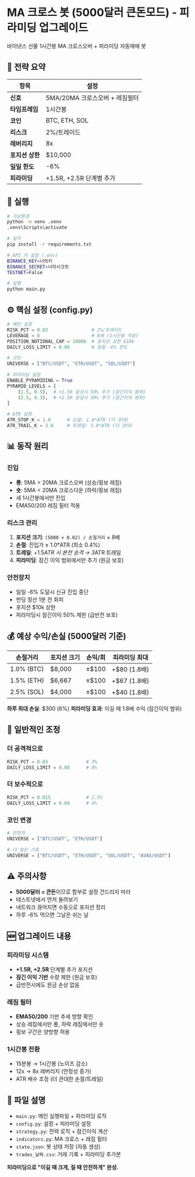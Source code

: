 # MA 크로스 봇 (5000달러 큰돈모드) - 피라미딩 업그레이드

바이낸스 선물 1시간봉 MA 크로스오버 + 피라미딩 자동매매 봇

## 🎯 전략 요약

| 항목 | 설정 |
|------|------|
| **신호** | 5MA/20MA 크로스오버 + 레짐필터 |
| **타임프레임** | 1시간봉 |
| **코인** | BTC, ETH, SOL |
| **리스크** | 2%/트레이드 |
| **레버리지** | 8x |
| **포지션 상한** | $10,000 |
| **일일 한도** | -6% |
| **피라미딩** | +1.5R, +2.5R 단계별 추가 |

## 🚀 실행

```bash
# 가상환경
python -m venv .venv
.venv\Scripts\activate

# 설치
pip install -r requirements.txt

# API 키 설정 (.env)
BINANCE_KEY=너의키
BINANCE_SECRET=너의시크릿
TESTNET=False

# 실행
python main.py
```

## ⚙️ 핵심 설정 (config.py)

```python
# 메인 설정
RISK_PCT = 0.02                # 2%/트레이드
LEVERAGE = 8                   # 8배 (1시간봉 적응)
POSITION_NOTIONAL_CAP = 10000  # 포지션 상한 $10k
DAILY_LOSS_LIMIT = 0.06        # 일일 -6% 한도

# 코인
UNIVERSE = ["BTC/USDT", "ETH/USDT", "SOL/USDT"]

# 피라미딩 설정
ENABLE_PYRAMIDING = True
PYRAMID_LEVELS = [
    (1.5, 0.5),  # +1.5R 달성시 50% 추가 (잠긴이익 범위)
    (2.5, 0.3),  # +2.5R 달성시 30% 추가 (잠긴이익 범위)
]

# ATR 설정
ATR_STOP_K = 1.0      # 손절: 1.0*ATR (더 관대)
ATR_TRAIL_K = 3.0     # 트레일: 3.0*ATR (더 관대)
```

## 📊 동작 원리

### 진입
- **롱**: 5MA > 20MA 크로스오버 (상승/횡보 레짐)
- **숏**: 5MA < 20MA 크로스다운 (하락/횡보 레짐)
- 새 1시간봉에서만 진입
- EMA50/200 레짐 필터 적용

### 리스크 관리
1. **포지션 크기**: `(5000 × 0.02) / 손절거리` × 8배
2. **손절**: 진입가 ± 1.0*ATR (최소 0.4%)
3. **트레일**: +1.5*ATR 시 본전 승격 → 3*ATR 트레일
4. **피라미딩**: 잠긴 이익 범위에서만 추가 (원금 보호)

### 안전장치
- 일일 -6% 도달시 신규 진입 중단
- 펀딩 정산 1분 전 회피  
- 포지션 $10k 상한
- 피라미딩시 잠긴이익 50% 제한 (급반전 보호)

## 💰 예상 수익/손실 (5000달러 기준)

| 손절거리 | 포지션 크기 | 손익/회 | 피라미딩 최대 |
|----------|-------------|---------|---------------|
| 1.0% (BTC) | $8,000 | ±$100 | +$80 (1.8배) |
| 1.5% (ETH) | $6,667 | ±$100 | +$67 (1.8배) |
| 2.5% (SOL) | $4,000 | ±$100 | +$40 (1.8배) |

**하루 최대 손실**: $300 (6%)
**피라미딩 효과**: 이길 때 1.8배 수익 (잠긴이익 범위)

## 🔧 일반적인 조정

### 더 공격적으로
```python
RISK_PCT = 0.03              # 3%
DAILY_LOSS_LIMIT = 0.08      # 8%
```

### 더 보수적으로
```python
RISK_PCT = 0.015             # 1.5%
DAILY_LOSS_LIMIT = 0.04      # 4%
```

### 코인 변경
```python
# 안정적
UNIVERSE = ["BTC/USDT", "ETH/USDT"]

# 더 많은 기회
UNIVERSE = ["BTC/USDT", "ETH/USDT", "SOL/USDT", "AVAX/USDT"]
```

## ⚠️ 주의사항

- **5000달러 = 큰돈**이므로 함부로 설정 건드리지 마라
- 테스트넷에서 먼저 돌려보기
- 네트워크 끊어지면 수동으로 포지션 정리
- 하루 -6% 먹으면 그날은 쉬는 날

## 🆕 업그레이드 내용

### 피라미딩 시스템
- **+1.5R, +2.5R** 단계별 추가 포지션
- **잠긴 이익 기반** 수량 제한 (원금 보호)
- 급반전시에도 원금 손상 없음

### 레짐 필터  
- **EMA50/200** 기반 추세 방향 확인
- 상승 레짐에서만 롱, 하락 레짐에서만 숏
- 횡보 구간은 양방향 허용

### 1시간봉 전환
- 15분봉 → 1시간봉 (노이즈 감소)
- 12x → 8x 레버리지 (안정성 증가)
- ATR 배수 조정 (더 관대한 손절/트레일)

## 📁 파일 설명

- `main.py`: 메인 실행파일 + 피라미딩 로직
- `config.py`: 설정 + 피라미딩 설정
- `strategy.py`: 전략 로직 + 잠긴이익 계산
- `indicators.py`: MA 크로스 + 레짐 필터  
- `state.json`: 봇 상태 저장 (자동 생성)
- `trades_날짜.csv`: 거래 기록 + 피라미딩 추가분

**피라미딩으로 "이길 때 크게, 질 때 안전하게" 완성.**